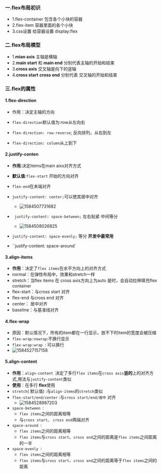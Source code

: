### 一.flex布局初识
- 1.flex-container
  包含各个小块的容器
- 2.flex-item
  容器里面的各个小块
- 3.css设置
  给容器设置 display:flex


### 二.flex布局模型
- 1.**mian axis** 主轴是横轴
- 2.**main start** 和 **main end** 分别代表主轴的开始和结束
- 3.**cross axis** 交叉轴是向下的竖轴
- 4.**cross start** **cross end** 分别代表 交叉轴的开始和结束

### 三.flex的属性
#### 1.flex-direction

- 作用：决定主轴的方向

- `flex-direction`默认值为:row从左向右
- `flex-direction: row-reverse`; 反向排列，从右到左 
- `flex-direction: column`从上到下

#### 2.justify-conten 
- **作用**:决定items在main aixs对齐方式
- **默认值**:`flex-start` 开始的方向对齐
- `flex-end`在末端对齐
- `justify-content: center;`可以使其居中对齐
  - ![1584507731682](C:\Users\邱\AppData\Roaming\Typora\typora-user-images\1584507731682.png)



- ` justify-content: space-between;` 左右贴紧 中间等分
  - ![1584508026825](C:\Users\邱\AppData\Roaming\Typora\typora-user-images\1584508026825.png)
- `justify-content: space-evenly;` 等分 **开发中最常用**
- ``justify-content: space-around`

#### 3.align-items

- **作用**：决定了`flex items`在水平方向上的对齐方式 
- normal：在弹性布局中，效果和stretch一样
- stretch：当flex items 在 cross axis方向上为auto 是时，会自动拉伸填充flex container
- flex-start：与cross start 对齐
- flex-end 与cross end 对齐
- center： 居中对齐
- baseline：与基准线对齐

#### 4.flex-wrap

- 原因：默认情况下，所有的item都在一行显示，放不下时item的宽度会被压缩
- `flex-wrap:nowrap`:不换行显示
- `flex-wrap:wrap `: 可以换行
- ![1584527157158](C:\Users\邱\AppData\Roaming\Typora\typora-user-images\1584527157158.png)

#### 5.align-content

- **作用**：`align-content `决定了多行`flex items`在`cross axis`**竖的**上的对齐方式,用法与`justify-content`类似
- **使用**：在多行 **flex**使用
- `stretch`( 默认值) :与`align-items`的`stretch`类似
- `flex-start/end/center` :与`cross start/end/居中` 对齐
  - ![1584528987203](C:\Users\邱\AppData\Roaming\Typora\typora-user-images\1584528987203.png)
- `space-between `:
  - `flex items`之间的距离相等
  - 与`cross start`、 `cross end`两端对齐
- `space-around `:
  -  `flex items`之间的距离相等
  -  `flex items`与`cross start`、`cross end`之间的距离是`flex items`之间距离的一半
- `space-evenly `:
  - `flex items`之间的距离相等
  - `flex items`与`cross start`、`cross end`之间的距离等于`flex items`之间的距离

